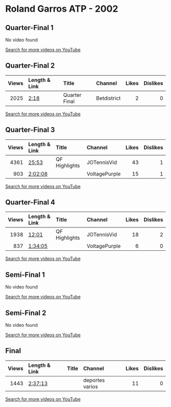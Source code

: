 
# Roland Garros ATP - 2002
    
## Quarter-Final 1
No video found

[Search for more videos on YouTube](https://www.youtube.com/results?search_query=%22roland+garros%22+%22Costa%22+%22Canas%22+%222002%22+%22highlights%22)     

## Quarter-Final 2
|   Views | Length & Link                                       | Title         | Channel     |   Likes |   Dislikes |
|--------:|:----------------------------------------------------|:--------------|:------------|--------:|-----------:|
|    2025 | [2:18](https://www.youtube.com/watch?v=X9DSX8ds9Oc) | Quarter Final | Betdistrict |       2 |          0 |

[Search for more videos on YouTube](https://www.youtube.com/results?search_query=%22roland+garros%22+%22Corretja%22+%22Pavel%22+%222002%22+%22highlights%22)     

## Quarter-Final 3
|   Views | Length & Link                                          | Title         | Channel       |   Likes |   Dislikes |
|--------:|:-------------------------------------------------------|:--------------|:--------------|--------:|-----------:|
|    4361 | [25:53](https://www.youtube.com/watch?v=_PrsPCviWgY)   | QF Highlights | JOTennisVid   |      43 |          1 |
|     903 | [2:02:08](https://www.youtube.com/watch?v=BQ4kRehu_08) |               | VoltagePurple |      15 |          1 |

[Search for more videos on YouTube](https://www.youtube.com/results?search_query=%22roland+garros%22+%22Ferrero%22+%22Agassi%22+%222002%22+%22highlights%22)     

## Quarter-Final 4
|   Views | Length & Link                                          | Title         | Channel       |   Likes |   Dislikes |
|--------:|:-------------------------------------------------------|:--------------|:--------------|--------:|-----------:|
|    1938 | [12:01](https://www.youtube.com/watch?v=b5NoZ-l8lFo)   | QF Highlights | JOTennisVid   |      18 |          2 |
|     837 | [1:34:05](https://www.youtube.com/watch?v=-6l37f5emY0) |               | VoltagePurple |       6 |          0 |

[Search for more videos on YouTube](https://www.youtube.com/results?search_query=%22roland+garros%22+%22Safin%22+%22Grosjean%22+%222002%22+%22highlights%22)     

## Semi-Final 1
No video found

[Search for more videos on YouTube](https://www.youtube.com/results?search_query=%22roland+garros%22+%22Costa%22+%22Corretja%22+%222002%22+%22highlights%22)     

## Semi-Final 2
No video found

[Search for more videos on YouTube](https://www.youtube.com/results?search_query=%22roland+garros%22+%22Ferrero%22+%22Safin%22+%222002%22+%22highlights%22)     

## Final
|   Views | Length & Link                                          | Title   | Channel         |   Likes |   Dislikes |
|--------:|:-------------------------------------------------------|:--------|:----------------|--------:|-----------:|
|    1443 | [2:37:13](https://www.youtube.com/watch?v=Dgj_1h83scA) |         | deportes varios |      11 |          0 |

[Search for more videos on YouTube](https://www.youtube.com/results?search_query=%22roland+garros%22+%22Costa%22+%22Ferrero%22+%222002%22+%22highlights%22)     
